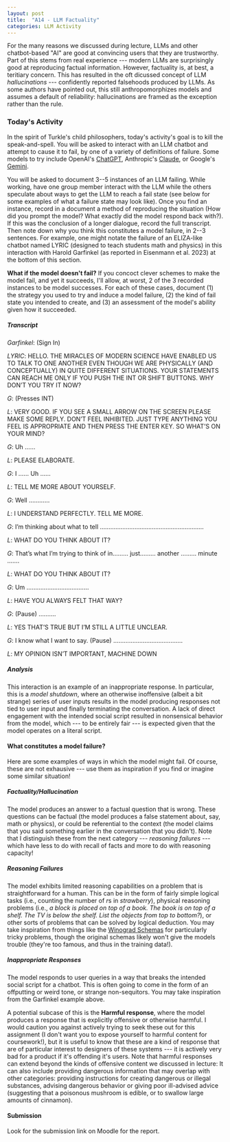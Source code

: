 ```yaml
---
layout: post
title:  "A14 - LLM Factuality"
categories: LLM Activity
---
```


For the many reasons we discussed during lecture, LLMs and other chatbot-based "AI" are good at convincing users that they are trustworthy. Part of this stems from real experience --- modern LLMs are surprisingly good at reproducing factual information. However, factuality is, at best, a teritiary concern. This has resulted in the oft dicussed concept of LLM *hallucinations* --- confidently reported falsehoods produced by LLMs. As some authors have pointed out, this still anthropomorphizes models and assumes a default of reliability: hallucinations are framed as the exception rather than the rule. 


### Today's Activity

In the spirit of Turkle's child philosophers, today's activity's goal is to kill the speak-and-spell. You will be asked to interact with an LLM chatbot and attempt to cause it to fail, by one of a variety of definitions of failure. Some models to try include OpenAI's [ChatGPT](https://chatgpt.com/), Anthropic's [Claude](claude.ai), or Google's [Gemini](gemini.google.com). 

You will be asked to document 3--5 instances of an LLM failing. While working, have one group member interact with the LLM while the others speculate about ways to get the LLM to reach a fail state (see below for some examples of what a failure state may look like). Once you find an instance, record in a document a method of reproducing the situation (How did you prompt the model? What exactly did the model respond back with?). If this was the conclusion of a longer dialogue, record the full transcript. Then note down why you think this constitutes a model failure, in 2--3 sentences. For example, one might notate the failure of an ELIZA-like chatbot named LYRIC (designed to teach students math and physics) in this interaction with Harold Garfinkel (as reported in Eisenmann et al. 2023) at the bottom of this section.

**What if the model doesn't fail?**
If you concoct clever schemes to make the model fail, and yet it succeeds, I'll allow, at worst, 2 of the 3 recorded instances to be model successes. For each of these cases, document (1) the strategy you used to try and induce a model failure, (2) the kind of fail state you intended to create, and (3) an assessment of the model's ability given how it succeeded. 

##### Transcript
*Garfinkel*: (Sign In)

*LYRIC*: HELLO. THE MIRACLES OF MODERN SCIENCE HAVE ENABLED US TO TALK TO ONE ANOTHER EVEN THOUGH WE ARE PHYSICALLY 
(AND CONCEPTUALLY) IN QUITE DIFFERENT SITUATIONS. YOUR STATEMENTS CAN REACH ME ONLY IF YOU PUSH THE INT
OR SHIFT BUTTONS. WHY DON’T YOU TRY IT NOW?

*G*: (Presses INT)

*L*: VERY GOOD. IF YOU SEE A SMALL ARROW ON THE SCREEN PLEASE MAKE SOME REPLY.
DON’T FEEL INHIBITED. JUST TYPE ANYTHING YOU FEEL IS APPROPRIATE AND THEN
PRESS THE ENTER KEY. SO WHAT’S ON YOUR MIND?

*G*: Uh ……

*L*: PLEASE ELABORATE.

*G*: I …… Uh ……

*L*: TELL ME MORE ABOUT YOURSELF.

*G*: Well …………

*L*: I UNDERSTAND PERFECTLY. TELL ME MORE.

*G*: I’m thinking about what to tell ……………………………………………………

*L*: WHAT DO YOU THINK ABOUT IT?

*G*: That’s what I’m trying to think of in……… just……… another ……… minute …….

*L*: WHAT DO YOU THINK ABOUT IT?

*G*: Um ………………………………

*L*: HAVE YOU ALWAYS FELT THAT WAY?

*G*: (Pause) ……….

*L*: YES THAT’S TRUE BUT I’M STILL A LITTLE UNCLEAR.

*G*: I know what I want to say. (Pause) ………………………………….

*L*: MY OPINION ISN’T IMPORTANT, MACHINE DOWN

##### Analysis
This interaction is an example of an inappropriate response. In particular, this is a *model shutdown*, where an otherwise inoffensive (albeit a bit strange) series of user inputs results in the model producing responses not tied to user input and finally terminating the conversation. A lack of direct engagement with the intended social script resulted in nonsensical behavior from the model, which --- to be entirely fair --- is expected given that the model operates on a literal script.

#### What constitutes a model failure?

Here are some examples of ways in which the model might fail. Of course, these are not exhausive --- use them as inspiration if you find or imagine some similar situation!

##### Factuality/Hallucination

The model produces an answer to a factual question that is wrong. These questions can be factual (the model produces a false statement about, say, math or physics), or could be referential to the context (the model claims that you said something earlier in the conversation that you didn't). Note that I distinguish these from the next category --- *reasoning failures* --- which have less to do with recall of facts and more to do with reasoning capacity!

##### Reasoning Failures

The model exhibits limited reasoning capabilities on a problem that is straightforward for a human. This can be in the form of fairly simple logical tasks (i.e., counting the number of *r*s in *strawberry*), physical reasoning problems (i.e., *a block is placed on top of a book. The book is on top of a shelf. The TV is below the shelf. List the objects from top to bottom?*), or other sorts of problems that can be solved by logical deduction. You may take inspiration from things like the [Winograd Schemas](https://en.wikipedia.org/wiki/Winograd_schema_challenge) for particularly tricky problems, though the original schemas likely won't give the models trouble (they're too famous, and thus in the training data!). 

##### Inappropriate Responses

The model responds to user queries in a way that breaks the intended social script for a chatbot. This is often going to come in the form of an offputting or weird tone, or strange non-sequitors. You may take inspiration from the Garfinkel example above. 

A potential subcase of this is the **Harmful response**, where the model produces a response that is explicitly offensive or otherwise harmful. I would caution you against actively trying to seek these out for this assignment (I don't want you to expose yourself to harmful content for coursework!), but it is useful to know that these are a kind of response that are of particular interest to designers of these systems --- it is actively very bad for a product if it's offending it's users. Note that harmful responses can extend beyond the kinds of offensive content we discussed in lecture: It can also include providing dangerous information that may overlap with other categories: providing instructions for creating dangerous or illegal substances, advising dangerous behavior or giving poor ill-advised advice (suggesting that a poisonous mushroom is edible, or to swallow large amounts of cinnamon). 

#### Submission

Look for the submission link on Moodle for the report. 
